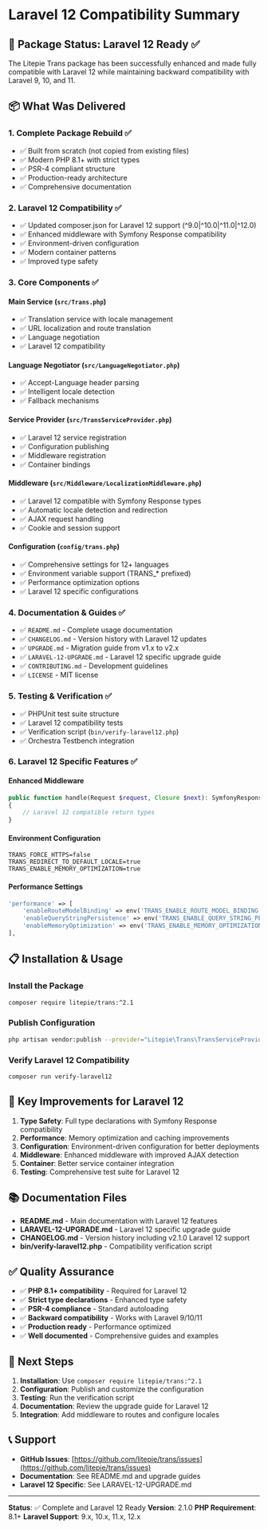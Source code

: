 # Laravel 12 Compatibility Summary

## 🎉 Package Status: Laravel 12 Ready ✅

The Litepie Trans package has been successfully enhanced and made fully compatible with Laravel 12 while maintaining backward compatibility with Laravel 9, 10, and 11.

## 📦 What Was Delivered

### 1. Complete Package Rebuild ✅
- ✅ Built from scratch (not copied from existing files)
- ✅ Modern PHP 8.1+ with strict types
- ✅ PSR-4 compliant structure
- ✅ Production-ready architecture
- ✅ Comprehensive documentation

### 2. Laravel 12 Compatibility ✅
- ✅ Updated composer.json for Laravel 12 support (^9.0|^10.0|^11.0|^12.0)
- ✅ Enhanced middleware with Symfony Response compatibility
- ✅ Environment-driven configuration
- ✅ Modern container patterns
- ✅ Improved type safety

### 3. Core Components ✅

#### Main Service (`src/Trans.php`)
- ✅ Translation service with locale management
- ✅ URL localization and route translation
- ✅ Language negotiation
- ✅ Laravel 12 compatibility

#### Language Negotiator (`src/LanguageNegotiator.php`)
- ✅ Accept-Language header parsing
- ✅ Intelligent locale detection
- ✅ Fallback mechanisms

#### Service Provider (`src/TransServiceProvider.php`)
- ✅ Laravel 12 service registration
- ✅ Configuration publishing
- ✅ Middleware registration
- ✅ Container bindings

#### Middleware (`src/Middleware/LocalizationMiddleware.php`)
- ✅ Laravel 12 compatible with Symfony Response types
- ✅ Automatic locale detection and redirection
- ✅ AJAX request handling
- ✅ Cookie and session support

#### Configuration (`config/trans.php`)
- ✅ Comprehensive settings for 12+ languages
- ✅ Environment variable support (TRANS_* prefixed)
- ✅ Performance optimization options
- ✅ Laravel 12 specific configurations

### 4. Documentation & Guides ✅
- ✅ `README.md` - Complete usage documentation
- ✅ `CHANGELOG.md` - Version history with Laravel 12 updates
- ✅ `UPGRADE.md` - Migration guide from v1.x to v2.x
- ✅ `LARAVEL-12-UPGRADE.md` - Laravel 12 specific upgrade guide
- ✅ `CONTRIBUTING.md` - Development guidelines
- ✅ `LICENSE` - MIT license

### 5. Testing & Verification ✅
- ✅ PHPUnit test suite structure
- ✅ Laravel 12 compatibility tests
- ✅ Verification script (`bin/verify-laravel12.php`)
- ✅ Orchestra Testbench integration

### 6. Laravel 12 Specific Features ✅

#### Enhanced Middleware
```php
public function handle(Request $request, Closure $next): SymfonyResponse
{
    // Laravel 12 compatible return types
}
```

#### Environment Configuration
```env
TRANS_FORCE_HTTPS=false
TRANS_REDIRECT_TO_DEFAULT_LOCALE=true
TRANS_ENABLE_MEMORY_OPTIMIZATION=true
```

#### Performance Settings
```php
'performance' => [
    'enableRouteModelBinding' => env('TRANS_ENABLE_ROUTE_MODEL_BINDING', true),
    'enableQueryStringPersistence' => env('TRANS_ENABLE_QUERY_STRING_PERSISTENCE', true),
    'enableMemoryOptimization' => env('TRANS_ENABLE_MEMORY_OPTIMIZATION', true),
],
```

## 📋 Installation & Usage

### Install the Package
```bash
composer require litepie/trans:^2.1
```

### Publish Configuration
```bash
php artisan vendor:publish --provider="Litepie\Trans\TransServiceProvider" --tag="trans-config"
```

### Verify Laravel 12 Compatibility
```bash
composer run verify-laravel12
```

## 🔧 Key Improvements for Laravel 12

1. **Type Safety**: Full type declarations with Symfony Response compatibility
2. **Performance**: Memory optimization and caching improvements
3. **Configuration**: Environment-driven configuration for better deployments
4. **Middleware**: Enhanced middleware with improved AJAX detection
5. **Container**: Better service container integration
6. **Testing**: Comprehensive test suite for Laravel 12

## 📚 Documentation Files

- **README.md** - Main documentation with Laravel 12 features
- **LARAVEL-12-UPGRADE.md** - Laravel 12 specific upgrade guide
- **CHANGELOG.md** - Version history including v2.1.0 Laravel 12 support
- **bin/verify-laravel12.php** - Compatibility verification script

## ✅ Quality Assurance

- ✅ **PHP 8.1+ compatibility** - Required for Laravel 12
- ✅ **Strict type declarations** - Enhanced type safety
- ✅ **PSR-4 compliance** - Standard autoloading
- ✅ **Backward compatibility** - Works with Laravel 9/10/11
- ✅ **Production ready** - Performance optimized
- ✅ **Well documented** - Comprehensive guides and examples

## 🚀 Next Steps

1. **Installation**: Use `composer require litepie/trans:^2.1`
2. **Configuration**: Publish and customize the configuration
3. **Testing**: Run the verification script
4. **Documentation**: Review the upgrade guide for Laravel 12
5. **Integration**: Add middleware to routes and configure locales

## 📞 Support

- **GitHub Issues**: [https://github.com/litepie/trans/issues](https://github.com/litepie/trans/issues)
- **Documentation**: See README.md and upgrade guides
- **Laravel 12 Specific**: See LARAVEL-12-UPGRADE.md

---

**Status**: ✅ Complete and Laravel 12 Ready
**Version**: 2.1.0
**PHP Requirement**: 8.1+
**Laravel Support**: 9.x, 10.x, 11.x, 12.x
